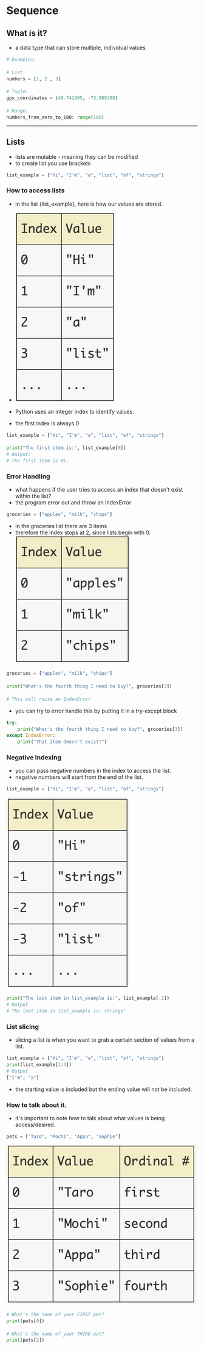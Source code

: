# Sequence

## What is it?
- a data type that can store multiple, individual values

```python
# Examples:

# List: 
numbers = [1, 2 , 3]

# Tuple:
gps_coordinates = (40.741895, -73.989308)

# Range:
numbers_from_zero_to_100: range(100)
```
___
## Lists
- lists are mutable - meaning they can be modified
- to create list you use brackets
```python
list_example = ["Hi", "I'm", "a", "list", "of", "strings"]
```
### How to access lists
- in the list {list_example}, here is how our values are stored.
- ![photo](images/list-table.png)

- Python uses an integer index to identify values.
- the first index is always 0

```python
list_example = ["Hi", "I'm", "a", "list", "of", "strings"]

print("The first item is:", list_example[0])
# Output:
# The first item is Hi. 
```

### Error Handling
- what happens if the user tries to access an index that doesn't exist within the list?
- the program error out and throw an IndexError

```python
groceries = ["apples", "milk", "chips"]
```
- in the groceries list there are 3 items
- therefore the index stops at 2, since lists begin with 0.
![photo](images/list2.png)

```python
groceries = ["apples", "milk", "chips"]

print("What's the fourth thing I need to buy?", groceries[3])

# This will raise an IndexError
```
- you can try to error handle this by putting it in a try-except block

```python
try: 
    print("What's the fourth thing I need to buy?", groceries[3])
except IndexError:
    print("That item doesn't exist!")
```
### Negative Indexing
- you can pass negative numbers in the index to access the list.
- negative numbers will start from the end of the list. 
```python
list_example = ["Hi", "I'm", "a", "list", "of", "strings"]
```
![photo](images/list3.png)
```python
print("The last item in list_example is:", list_example[-1])
# Output
# The last item in list_example is: strings"
```

### List slicing
- slicing a list is when you want to grab a certain section of values from a list.
```python
list_example = ["Hi", "I'm", "a", "list", "of", "strings"]
print(list_example[1:3])
# Output
["I'm", "a"]
```
- the starting value is included but the ending value will not be included. 

### How to talk about it.
- it's important to note how to talk about what values is being access/desired.

```python
pets = ["Taro", "Mochi", "Appa", "Sophie"]
```
![photo](images/list4.png)

```python
# What's the name of your FIRST pet?
print(pets[0])

# What's the name of your THIRD pet?
print(pets[2])
```
